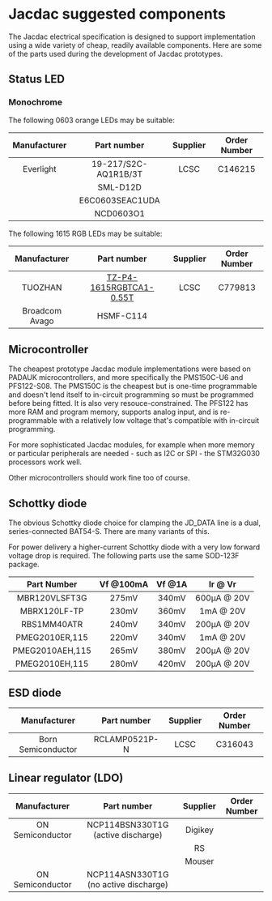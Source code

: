 # Jacdac suggested components

The Jacdac electrical specification is designed to support implementation using a wide variety of cheap, readily available components. Here are some of the parts used during the development of Jacdac prototypes.

## Status LED

### Monochrome 

The following 0603 orange LEDs may be suitable:

| Manufacturer | Part number | Supplier | Order Number |
| :-: | :-: | :-: | :-: |
| Everlight | 19-217/S2C-AQ1R1B/3T | LCSC | C146215 |
| | SML-D12D | | |
| | E6C0603SEAC1UDA | | |
| | NCD0603O1 | | |

The following 1615 RGB LEDs may be suitable:

| Manufacturer | Part number | Supplier | Order Number |
| :-: | :-: | :-: | :-: |
| TUOZHAN | [TZ-P4-1615RGBTCA1-0.55T](https://datasheet.lcsc.com/szlcsc/2009041238_TUOZHAN-TZ-P4-1615RGBTCA1-0-55T_C779813.pdf) | LCSC | C779813 |
| Broadcom Avago | HSMF-C114 | | | 



## Microcontroller

The cheapest prototype Jacdac module implementations were based on PADAUK microcontrollers, and more specifically the PMS150C-U6 and PFS122-S08. The PMS150C is the cheapest but is one-time programmable and doesn't lend itself to in-circuit programming so must be programmed before being fitted. It is also very resouce-constrained. The PFS122 has more RAM and program memory, supports analog input, and is re-programmable with a relatively low voltage that's compatible with in-circuit programming. 

For more sophisticated Jacdac modules, for example when more memory or particular peripherals are needed - such as I2C or SPI - the STM32G030 processors work well. 

Other microcontrollers should work fine too of course. 

## Schottky diode

The obvious Schottky diode choice for clamping the JD_DATA line is a dual, series-connected BAT54-S. There are many variants of this. 

For power delivery a higher-current Schottky diode with a very low forward voltage drop is required. The following parts use the same SOD-123F package.

| Part Number | Vf @100mA | Vf @1A | Ir @ Vr |
| :-: | :-: | :-: | :-: |
| MBR120VLSFT3G | 275mV | 340mV | 600µA @ 20V |
| MBRX120LF-TP | 230mV | 360mV | 1mA @ 20V |
| RBS1MM40ATR | 240mV | 340mV | 200µA @ 20V |
| PMEG2010ER,115 | 220mV | 340mV | 1mA @ 20V |
| PMEG2010AEH,115 | 265mV | 380mV | 200µA @ 20V |
| PMEG2010EH,115 | 280mV | 420mV | 200µA @ 20V |



## ESD diode

| Manufacturer | Part number | Supplier | Order Number |
| :-: | :-: | :-: | :-: |
| Born Semiconductor | RCLAMP0521P-N | LCSC | C316043 |

## Linear regulator (LDO)

| Manufacturer | Part number | Supplier | Order Number |
| :-: | :-: | :-: | :-: |
| ON Semiconductor | NCP114BSN330T1G (active discharge) | Digikey | |
| | | RS | |
| | | Mouser | |
| ON Semiconductor | NCP114ASN330T1G (no active discharge) | | | 


